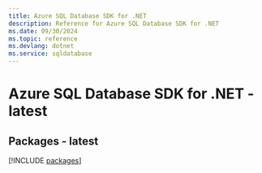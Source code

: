 ```yaml
---
title: Azure SQL Database SDK for .NET
description: Reference for Azure SQL Database SDK for .NET
ms.date: 09/30/2024
ms.topic: reference
ms.devlang: dotnet
ms.service: sqldatabase
---
```

# Azure SQL Database SDK for .NET - latest
## Packages - latest
[!INCLUDE [packages](sql-database-index.md)]